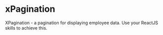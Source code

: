 # xPagination
XPagination - a pagination for displaying employee data. Use your ReactJS skills to achieve this.
